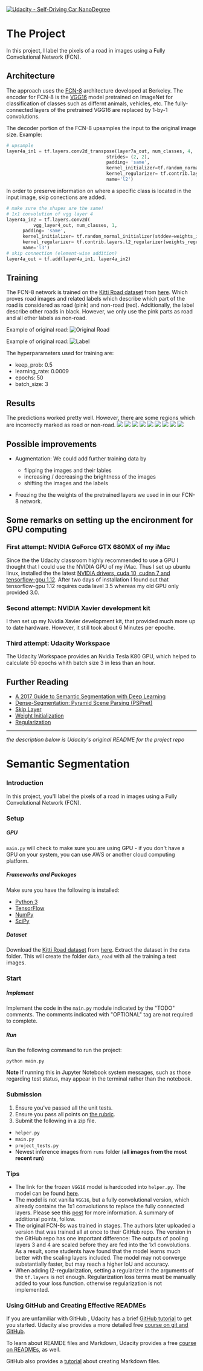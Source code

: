 [![Udacity - Self-Driving Car NanoDegree](https://s3.amazonaws.com/udacity-sdc/github/shield-carnd.svg)](http://www.udacity.com/drive)

# The Project
In this project, I label the pixels of a road in images using a Fully Convolutional Network (FCN).

## Architecture
The approach uses the [FCN-8](https://people.eecs.berkeley.edu/~jonlong/long_shelhamer_fcn.pdf) architecture developed at Berkeley. The encoder for FCN-8 is the [VGG16](https://s3-us-west-1.amazonaws.com/udacity-selfdrivingcar/vgg.zip) model pretrained on ImageNet for classification of classes such as differnt animals, vehicles, etc. 
The fully-connected layers of the pretrained VGG16 are replaced by 1-by-1 convolutions. 

The decoder portion of the FCN-8 upsamples the input to the original image size.
Example:
```python
# upsample
layer4a_in1 = tf.layers.conv2d_transpose(layer7a_out, num_classes, 4, 
	                                 strides= (2, 2), 
	                                 padding= 'same', 
	                                 kernel_initializer=tf.random_normal_initializer(stddev=weights_initializer_stddev), 
	                                 kernel_regularizer= tf.contrib.layers.l2_regularizer(weights_regularized_l2),
	                                 name='l2')
```

In order to preserve information on where a specific class is located in the input image, skip conections are added. 
```python
# make sure the shapes are the same!
# 1x1 convolution of vgg layer 4
layer4a_in2 = tf.layers.conv2d(
          vgg_layer4_out, num_classes, 1, 
	  padding= 'same', 
	  kernel_initializer= tf.random_normal_initializer(stddev=weights_initializer_stddev), 
	  kernel_regularizer= tf.contrib.layers.l2_regularizer(weights_regularized_l2),
	  name='l3')
# skip connection (element-wise addition)
layer4a_out = tf.add(layer4a_in1, layer4a_in2)
```

## Training
The FCN-8 network is trained on the [Kitti Road dataset](http://www.cvlibs.net/datasets/kitti/eval_road.php) from [here](http://www.cvlibs.net/download.php?file=data_road.zip). Which proves road images and related labels which describe which part of the road is considered as road (pink) and non-road (red). Additionally, the label describe other roads in black. However, we only use the pink parts as road and all other labels as non-road.

Example of original road:
![Original Road](images/um_000000.png)
 
Example of original road:
![Label](images/um_lane_000000.png)

The hyperparameters used for training are:

* keep_prob: 0.5
* learning_rate: 0.0009
* epochs: 50
* batch_size: 3


## Results
The predictions worked pretty well. However, there are some regions which are incorrectly marked as road or non-road.
![](images/uu_000005.png)
![](images/uu_000012.png)
![](images/uu_000027.png)
![](images/uu_000047.png)
![](images/uu_000050.png)
![](images/uu_000058.png)
![](images/uu_000062.png)
![](images/uu_000090.png)
![](images/uu_000093.png)


## Possible improvements
* Augmentation: We could add further training data by
  - flipping the images and their lables
  - increasing / decreasing the brightness of the images
  - shifting the images and the labels

* Freezing the the weights of the pretrained layers we used in in our FCN-8 network.
 

## Some remarks on setting up the encironment for GPU computing
### First attempt: NVIDIA GeForce GTX 680MX of my iMac
Since the the Udacity classroom highly recommended to use a GPU I thought that I could use the NVIDIA GPU of my iMac.
Thus I set up ubuntu linux, installed the the latest [NVIDIA drivers, cuda 10, cudnn 7 and tensorflow-gpu 1.12](https://medium.com/@taylordenouden/installing-tensorflow-gpu-on-ubuntu-18-04-89a142325138).
After two days of installation I found out that tensorflow-gpu 1.12 requires cuda lavel 3.5 whereas my old GPU only provided 3.0.

### Second attempt: NVIDIA Xavier development kit
I then set up my Nvidia Xavier development kit, that provided much more up to date hardware.
However, it still took about 6 Minutes per epoche.

### Third attempt: Udacity Workspace
The Udacity Workspace provides an Nvidia Tesla K80 GPU, which helped to calculate 50 epochs whith batch size 3 in less than an hour. 


## Further Reading
* [A 2017 Guide to Semantic Segmentation with Deep Learning](http://blog.qure.ai/notes/semantic-segmentation-deep-learning-review)
* [Dense-Segmentation: Pyramid Scene Parsing (PSPnet)](https://medium.com/@steve101777/dense-segmentation-pyramid-scene-parsing-pspnet-753b1cb6097c)
* [Skip Layer](https://arxiv.org/pdf/1411.4038.pdf)
* [Weight Initialization](http://cs231n.github.io/neural-networks-2/#init)
* [Regularization](http://cs231n.github.io/neural-networks-2/#reg)

---------------------------------------------------------------------------------

*the description below is Udacity's original README for the project repo*

# Semantic Segmentation
### Introduction
In this project, you'll label the pixels of a road in images using a Fully Convolutional Network (FCN).

### Setup
##### GPU
`main.py` will check to make sure you are using GPU - if you don't have a GPU on your system, you can use AWS or another cloud computing platform.
##### Frameworks and Packages
Make sure you have the following is installed:
 - [Python 3](https://www.python.org/)
 - [TensorFlow](https://www.tensorflow.org/)
 - [NumPy](http://www.numpy.org/)
 - [SciPy](https://www.scipy.org/)
##### Dataset
Download the [Kitti Road dataset](http://www.cvlibs.net/datasets/kitti/eval_road.php) from [here](http://www.cvlibs.net/download.php?file=data_road.zip).  Extract the dataset in the `data` folder.  This will create the folder `data_road` with all the training a test images.

### Start
##### Implement
Implement the code in the `main.py` module indicated by the "TODO" comments.
The comments indicated with "OPTIONAL" tag are not required to complete.
##### Run
Run the following command to run the project:
```
python main.py
```
**Note** If running this in Jupyter Notebook system messages, such as those regarding test status, may appear in the terminal rather than the notebook.

### Submission
1. Ensure you've passed all the unit tests.
2. Ensure you pass all points on [the rubric](https://review.udacity.com/#!/rubrics/989/view).
3. Submit the following in a zip file.
 - `helper.py`
 - `main.py`
 - `project_tests.py`
 - Newest inference images from `runs` folder  (**all images from the most recent run**)
 
 ### Tips
- The link for the frozen `VGG16` model is hardcoded into `helper.py`.  The model can be found [here](https://s3-us-west-1.amazonaws.com/udacity-selfdrivingcar/vgg.zip).
- The model is not vanilla `VGG16`, but a fully convolutional version, which already contains the 1x1 convolutions to replace the fully connected layers. Please see this [post](https://s3-us-west-1.amazonaws.com/udacity-selfdrivingcar/forum_archive/Semantic_Segmentation_advice.pdf) for more information.  A summary of additional points, follow. 
- The original FCN-8s was trained in stages. The authors later uploaded a version that was trained all at once to their GitHub repo.  The version in the GitHub repo has one important difference: The outputs of pooling layers 3 and 4 are scaled before they are fed into the 1x1 convolutions.  As a result, some students have found that the model learns much better with the scaling layers included. The model may not converge substantially faster, but may reach a higher IoU and accuracy. 
- When adding l2-regularization, setting a regularizer in the arguments of the `tf.layers` is not enough. Regularization loss terms must be manually added to your loss function. otherwise regularization is not implemented.
 
### Using GitHub and Creating Effective READMEs
If you are unfamiliar with GitHub , Udacity has a brief [GitHub tutorial](http://blog.udacity.com/2015/06/a-beginners-git-github-tutorial.html) to get you started. Udacity also provides a more detailed free [course on git and GitHub](https://www.udacity.com/course/how-to-use-git-and-github--ud775).

To learn about REAMDE files and Markdown, Udacity provides a free [course on READMEs](https://www.udacity.com/courses/ud777), as well. 

GitHub also provides a [tutorial](https://guides.github.com/features/mastering-markdown/) about creating Markdown files.
